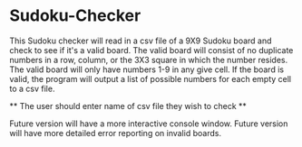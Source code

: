 # Sudoku-Checker
This Sudoku checker will read in a csv file of a 9X9 Sudoku board and check to see if it's a valid board.
The valid board will consist of no duplicate numbers in a row, column, or the 3X3 square in which the number resides.
The valid board will only have numbers 1-9 in any give cell.
If the board is valid, the program will output a list of possible numbers for each empty cell to a csv file.

** The user should enter name of csv file they wish to check **

Future version will have a more interactive console window.
Future version will have more detailed error reporting on invalid boards.
